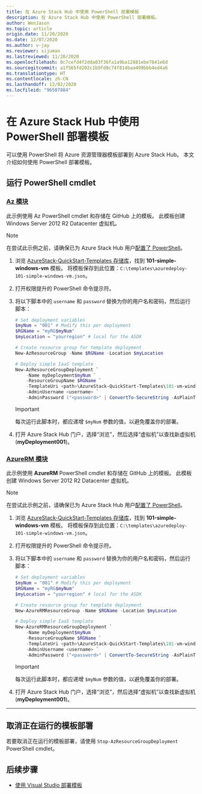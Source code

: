 ```yaml
---
title: 在 Azure Stack Hub 中使用 PowerShell 部署模板
description: 在 Azure Stack Hub 中使用 PowerShell 部署模板。
author: WenJason
ms.topic: article
origin.date: 11/20/2020
ms.date: 12/07/2020
ms.author: v-jay
ms.reviewer: sijuman
ms.lastreviewed: 11/20/2020
ms.openlocfilehash: 0c7cefd4f2dda03f36fa1a9ba12881ebe7841e6d
ms.sourcegitcommit: a1f565fd202c1b9fd8c74f814baa499bbb4ed4a6
ms.translationtype: HT
ms.contentlocale: zh-CN
ms.lasthandoff: 12/02/2020
ms.locfileid: "96507884"
---
```

# <a name="deploy-a-template-using-powershell-in-azure-stack-hub"></a>在 Azure Stack Hub 中使用 PowerShell 部署模板

可以使用 PowerShell 将 Azure 资源管理器模板部署到 Azure Stack Hub。 本文介绍如何使用 PowerShell 部署模板。

## <a name="run-powershell-cmdlets"></a>运行 PowerShell cmdlet

### <a name="az-modules"></a>[Az 模块](#tab/az)

此示例使用 Az PowerShell cmdlet 和存储在 GitHub 上的模板。 此模板创建 Windows Server 2012 R2 Datacenter 虚拟机。

>[!NOTE]
> 在尝试此示例之前，请确保已为 Azure Stack Hub 用户[配置了 PowerShell](azure-stack-powershell-configure-user.md)。

1. 浏览 [AzureStack-QuickStart-Templates 存储库](https://aka.ms/AzureStackGitHub)，找到 **101-simple-windows-vm** 模板。 将模板保存到此位置：`C:\templates\azuredeploy-101-simple-windows-vm.json`。
2. 打开权限提升的 PowerShell 命令提示符。
3. 将以下脚本中的 `username` 和 `password` 替换为你的用户名和密码，然后运行脚本：

    ```powershell
    # Set deployment variables
    $myNum = "001" # Modify this per deployment
    $RGName = "myRG$myNum"
    $myLocation = "yourregion" # local for the ASDK

    # Create resource group for template deployment
    New-AzResourceGroup -Name $RGName -Location $myLocation

    # Deploy simple IaaS template
    New-AzResourceGroupDeployment `
        -Name myDeployment$myNum `
        -ResourceGroupName $RGName `
        -TemplateUri <path>\AzureStack-QuickStart-Templates\101-vm-windows-create\azuredeploy.json `
        -AdminUsername <username> `
        -AdminPassword ("<password>" | ConvertTo-SecureString -AsPlainText -Force)
    ```

    >[!IMPORTANT]
    > 每次运行此脚本时，都应递增 `$myNum` 参数的值，以避免覆盖你的部署。

4. 打开 Azure Stack Hub 门户，选择“浏览”，然后选择“虚拟机”以查找新虚拟机 (**myDeployment001**)。

### <a name="azurerm-modules"></a>[AzureRM 模块](#tab/azurerm)

此示例使用 **AzureRM** PowerShell cmdlet 和存储在 GitHub 上的模板。 此模板创建 Windows Server 2012 R2 Datacenter 虚拟机。

>[!NOTE]
> 在尝试此示例之前，请确保已为 Azure Stack Hub 用户[配置了 PowerShell](azure-stack-powershell-configure-user.md)。

1. 浏览 [AzureStack-QuickStart-Templates 存储库](https://aka.ms/AzureStackGitHub)，找到 **101-simple-windows-vm** 模板。 将模板保存到此位置：`C:\templates\azuredeploy-101-simple-windows-vm.json`。
2. 打开权限提升的 PowerShell 命令提示符。
3. 将以下脚本中的 `username` 和 `password` 替换为你的用户名和密码，然后运行脚本：

    ```powershell
    # Set deployment variables
    $myNum = "001" # Modify this per deployment
    $RGName = "myRG$myNum"
    $myLocation = "yourregion" # local for the ASDK

    # Create resource group for template deployment
    New-AzureRMResourceGroup -Name $RGName -Location $myLocation

    # Deploy simple IaaS template
    New-AzureRMResourceGroupDeployment `
        -Name myDeployment$myNum `
        -ResourceGroupName $RGName `
        -TemplateUri <path>\AzureStack-QuickStart-Templates\101-vm-windows-create\azuredeploy.json `
        -AdminUsername <username> `
        -AdminPassword ("<password>" | ConvertTo-SecureString -AsPlainText -Force)
    ```

    >[!IMPORTANT]
    > 每次运行此脚本时，都应递增 `$myNum` 参数的值，以避免覆盖你的部署。

4. 打开 Azure Stack Hub 门户，选择“浏览”，然后选择“虚拟机”以查找新虚拟机 (**myDeployment001**)。

---
## <a name="cancel-a-running-template-deployment"></a>取消正在运行的模板部署

若要取消正在运行的模板部署，请使用 `Stop-AzResourceGroupDeployment` PowerShell cmdlet。

## <a name="next-steps"></a>后续步骤

- [使用 Visual Studio 部署模板](azure-stack-deploy-template-visual-studio.md)
